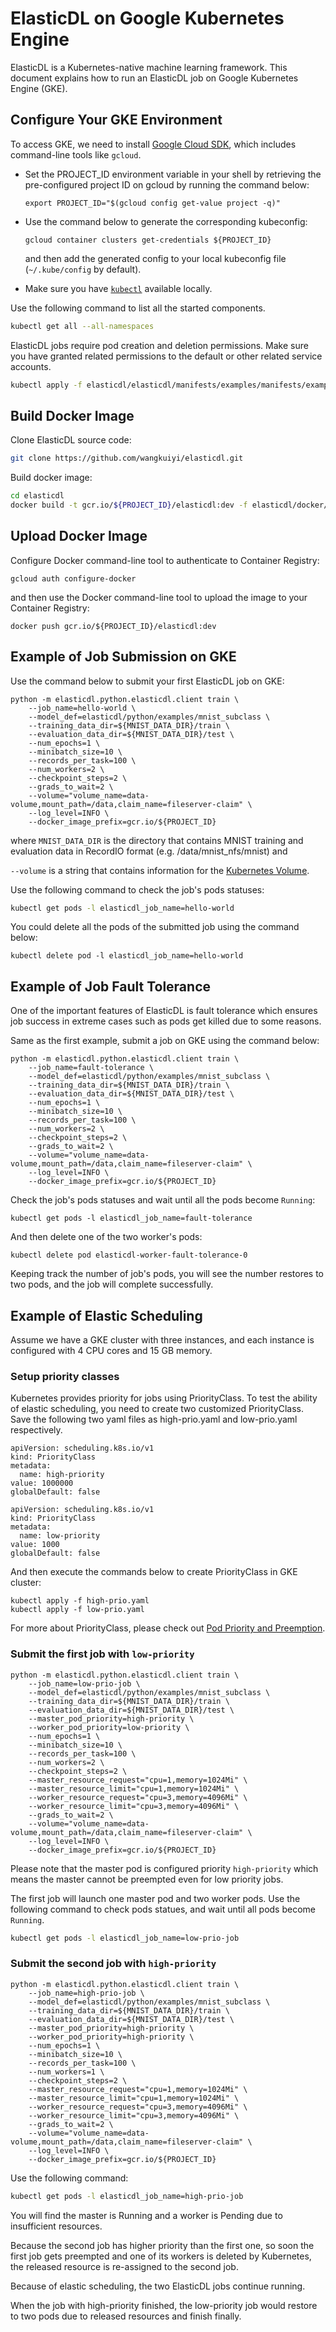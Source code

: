 # ElasticDL on Google Kubernetes Engine

ElasticDL is a Kubernetes-native machine learning framework.  This document explains how to run an ElasticDL job on Google Kubernetes Engine (GKE).

## Configure Your GKE Environment

To access GKE, we need to install [Google Cloud SDK](https://cloud.google.com/sdk/install), which includes command-line tools like `gcloud`.

- Set the PROJECT_ID environment variable in your shell by retrieving the pre-configured project ID on gcloud by running the command below:

   ```
   export PROJECT_ID="$(gcloud config get-value project -q)"
   ```

- Use the command below to generate the corresponding kubeconfig:

   ```
   gcloud container clusters get-credentials ${PROJECT_ID}
   ```
    and then add the generated config to your local kubeconfig file (`~/.kube/config` by default). 
 
- Make sure you have [`kubectl`](https://kubernetes.io/docs/tasks/tools/install-kubectl/) available locally.

Use the following command to list all the started components.

```bash
kubectl get all --all-namespaces
```

ElasticDL jobs require pod creation and deletion permissions. Make sure you have granted related permissions to the default or other related service accounts.

```bash
kubectl apply -f elasticdl/elasticdl/manifests/examples/manifests/examples/elasticdl-rbac.yaml
```

## Build Docker Image

Clone ElasticDL source code:

```bash
git clone https://github.com/wangkuiyi/elasticdl.git
```

Build docker image:

```bash
cd elasticdl
docker build -t gcr.io/${PROJECT_ID}/elasticdl:dev -f elasticdl/docker/Dockerfile .
```

## Upload Docker Image
Configure Docker command-line tool to authenticate to Container Registry:

```
gcloud auth configure-docker
```
and then use the Docker command-line tool to upload the image to your Container Registry:

```
docker push gcr.io/${PROJECT_ID}/elasticdl:dev
```
## Example of Job Submission on GKE
Use the command below to submit your first ElasticDL job on GKE:

```
python -m elasticdl.python.elasticdl.client train \
    --job_name=hello-world \
    --model_def=elasticdl/python/examples/mnist_subclass \
    --training_data_dir=${MNIST_DATA_DIR}/train \
    --evaluation_data_dir=${MNIST_DATA_DIR}/test \
    --num_epochs=1 \
    --minibatch_size=10 \
    --records_per_task=100 \
    --num_workers=2 \
    --checkpoint_steps=2 \
    --grads_to_wait=2 \
    --volume="volume_name=data-volume,mount_path=/data,claim_name=fileserver-claim" \
    --log_level=INFO \
    --docker_image_prefix=gcr.io/${PROJECT_ID}
```

where `MNIST_DATA_DIR` is the directory that contains MNIST training and evaluation data in RecordIO format (e.g. /data/mnist_nfs/mnist) and

`--volume` is a string that contains information for the [Kubernetes Volume](https://cloud.google.com/kubernetes-engine/docs/concepts/volumes).


Use the following command to check the job's pods statuses:

```bash
kubectl get pods -l elasticdl_job_name=hello-world
```
You could delete all the pods of the submitted job using the command below:

```
kubectl delete pod -l elasticdl_job_name=hello-world
```

## Example of Job Fault Tolerance
One of the important features of ElasticDL is fault tolerance which ensures job success in extreme cases such as pods get killed due to some reasons.

Same as the first example, submit a job on GKE using the command below:

```
python -m elasticdl.python.elasticdl.client train \
    --job_name=fault-tolerance \
    --model_def=elasticdl/python/examples/mnist_subclass \
    --training_data_dir=${MNIST_DATA_DIR}/train \
    --evaluation_data_dir=${MNIST_DATA_DIR}/test \
    --num_epochs=1 \
    --minibatch_size=10 \
    --records_per_task=100 \
    --num_workers=2 \
    --checkpoint_steps=2 \
    --grads_to_wait=2 \
    --volume="volume_name=data-volume,mount_path=/data,claim_name=fileserver-claim" \
    --log_level=INFO \
    --docker_image_prefix=gcr.io/${PROJECT_ID}
```
Check the job's pods statuses and wait until all the pods become `Running`:

```
kubectl get pods -l elasticdl_job_name=fault-tolerance
```
And then delete one of the two worker's pods:

```
kubectl delete pod elasticdl-worker-fault-tolerance-0
```
Keeping track the number of job's pods, you will see the number restores to two pods, and the job will complete successfully.

## Example of Elastic Scheduling
Assume we have a GKE cluster with three instances, and each instance is configured with 4 CPU cores and 15 GB memory.

### Setup priority classes

Kubernetes provides priority for jobs using PriorityClass. To test the ability of elastic scheduling, you need to create two customized PriorityClass. Save the following two yaml files as high-prio.yaml and low-prio.yaml respectively.

```
apiVersion: scheduling.k8s.io/v1
kind: PriorityClass
metadata:
  name: high-priority
value: 1000000
globalDefault: false
```
```
apiVersion: scheduling.k8s.io/v1
kind: PriorityClass
metadata:
  name: low-priority
value: 1000
globalDefault: false
```
And then execute the commands below to create PriorityClass in GKE cluster:

```
kubectl apply -f high-prio.yaml
kubectl apply -f low-prio.yaml
```
For more about PriorityClass, please check out [Pod Priority and Preemption](https://kubernetes.io/docs/concepts/configuration/pod-priority-preemption/).

### Submit the first job with `low-priority`
```
python -m elasticdl.python.elasticdl.client train \
    --job_name=low-prio-job \
    --model_def=elasticdl/python/examples/mnist_subclass \
    --training_data_dir=${MNIST_DATA_DIR}/train \
    --evaluation_data_dir=${MNIST_DATA_DIR}/test \
    --master_pod_priority=high-priority \
    --worker_pod_priority=low-priority \
    --num_epochs=1 \
    --minibatch_size=10 \
    --records_per_task=100 \
    --num_workers=2 \
    --checkpoint_steps=2 \
    --master_resource_request="cpu=1,memory=1024Mi" \
    --master_resource_limit="cpu=1,memory=1024Mi" \
    --worker_resource_request="cpu=3,memory=4096Mi" \
    --worker_resource_limit="cpu=3,memory=4096Mi" \
    --grads_to_wait=2 \
    --volume="volume_name=data-volume,mount_path=/data,claim_name=fileserver-claim" \
    --log_level=INFO \
    --docker_image_prefix=gcr.io/${PROJECT_ID}
```
Please note that the master pod is configured priority `high-priority` which means the master cannot be preempted even for low priority jobs.

The first job will launch one master pod and two worker pods. Use the following command to check pods statues, and wait until all pods become `Running`.

```bash
kubectl get pods -l elasticdl_job_name=low-prio-job
```

### Submit the second job with `high-priority`
```
python -m elasticdl.python.elasticdl.client train \
    --job_name=high-prio-job \
    --model_def=elasticdl/python/examples/mnist_subclass \
    --training_data_dir=${MNIST_DATA_DIR}/train \
    --evaluation_data_dir=${MNIST_DATA_DIR}/test \
    --master_pod_priority=high-priority \
    --worker_pod_priority=high-priority \
    --num_epochs=1 \
    --minibatch_size=10 \
    --records_per_task=100 \
    --num_workers=1 \
    --checkpoint_steps=2 \
    --master_resource_request="cpu=1,memory=1024Mi" \
    --master_resource_limit="cpu=1,memory=1024Mi" \
    --worker_resource_request="cpu=3,memory=4096Mi" \
    --worker_resource_limit="cpu=3,memory=4096Mi" \
    --grads_to_wait=2 \
    --volume="volume_name=data-volume,mount_path=/data,claim_name=fileserver-claim" \
    --log_level=INFO \
    --docker_image_prefix=gcr.io/${PROJECT_ID}
```
Use the following command:

```bash
kubectl get pods -l elasticdl_job_name=high-prio-job
```
You will find the master is Running and a worker is Pending due to insufficient resources.

Because the second job has higher priority than the first one, so soon the first job gets preempted and one of its workers is deleted by Kubernetes, the released resource is re-assigned to the second job.

Because of elastic scheduling, the two ElasticDL jobs continue running.

When the job with high-priority finished, the low-priority job would restore to two pods due to released resources and finish finally.
